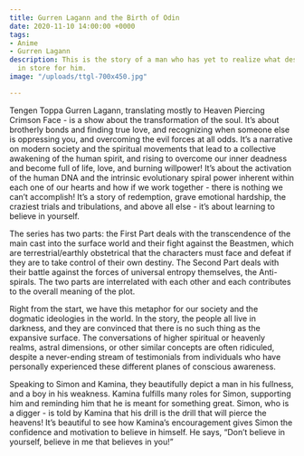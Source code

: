 ```yaml
---
title: Gurren Lagann and the Birth of Odin
date: 2020-11-10 14:00:00 +0000
tags:
- Anime
- Gurren Lagann
description: This is the story of a man who has yet to realize what destiny holds
  in store for him.
image: "/uploads/ttgl-700x450.jpg"

---
```

Tengen Toppa Gurren Lagann, translating mostly to Heaven Piercing Crimson Face - is a show about the transformation of the soul. It’s about brotherly bonds and finding true love, and recognizing when someone else is oppressing you, and overcoming the evil forces at all odds. It’s a narrative on modern society and the spiritual movements that lead to a collective awakening of the human spirit, and rising to overcome our inner deadness and become full of life, love, and burning willpower! It’s about the activation of the human DNA and the intrinsic evolutionary spiral power inherent within each one of our hearts and how if we work together - there is nothing we can’t accomplish! It’s a story of redemption, grave emotional hardship, the craziest trials and tribulations, and above all else - it’s about learning to believe in yourself.

The series has two parts: the First Part deals with the transcendence of the main cast into the surface world and their fight against the Beastmen, which are terrestrial/earthly obstetrical that the characters must face and defeat if they are to take control of their own destiny. The Second Part deals with their battle against the forces of universal entropy themselves, the Anti-spirals. The two parts are interrelated with each other and each contributes to the overall meaning of the plot.

  
Right from the start, we have this metaphor for our society and the dogmatic ideologies in the world. In the story, the people all live in darkness, and they are convinced that there is no such thing as the expansive surface. The conversations of higher spiritual or heavenly realms, astral dimensions, or other similar concepts are often ridiculed, despite a never-ending stream of testimonials from individuals who have personally experienced these different planes of conscious awareness.

Speaking to Simon and Kamina, they beautifully depict a man in his fullness, and a boy in his weakness. Kamina fulfills many roles for Simon, supporting him and reminding him that he is meant for something great. Simon, who is a digger - is told by Kamina that his drill is the drill that will pierce the heavens! It’s beautiful to see how Kamina’s encouragement gives Simon the confidence and motivation to believe in himself. He says, “Don’t believe in yourself, believe in me that believes in you!”